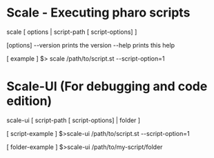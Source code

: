 Scale - Executing pharo scripts
==========================

scale [ options | script-path  [ script-options]  ] 

[options] 
	--version		prints the version
	--help		prints this help 

[ example ] 
	$> scale /path/to/script.st  --script-option=1

Scale-UI (For debugging and code edition)
====================================

scale-ui [ script-path  [ script-options]  | folder ] 

[ script-example ] 
 	$>scale-ui /path/to/script.st  --script-option=1
 
[ folder-example ]
 	$>scale-ui /path/to/my-script/folder 

